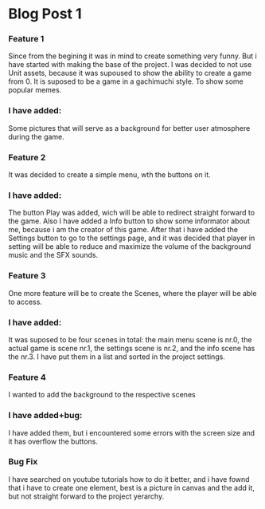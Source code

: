 # Blog Post 1

### Feature 1
Since from the begining it was in mind to create something very funny. But i have started with making the base of the project. I was decided to not use Unit assets, because it was supoused to show the ability to create a game from 0. It is suposed to be a game in a gachimuchi style. To show some popular memes.

### I have added: 
Some pictures that will serve as a background for better user atmosphere during the game.

### Feature 2
It was decided to create a simple menu, wth the buttons on it.

### I have added:
The button Play was added, wich will be able to redirect straight forward to the game. Also I have added a Info button to show some informator about me, because i am the creator of this game. After that i have added the Settings button to go to the settings page, and it was decided that player in setting will be able to reduce and maximize the volume of the background music and the SFX sounds.

### Feature 3
One more feature will be to create the Scenes, where the player will be able to access.

### I have added:
It was suposed to be four scenes in total: the main menu scene is nr.0, the actual game is scene nr.1, the settings scene is nr.2, and the info scene has the nr.3. I have put them in a list and sorted in the project settings.

### Feature 4
I wanted to add the background to the respective scenes
### I have added+bug:
I have added them, but i encountered some errors with the screen size and it has overflow the buttons.
### Bug Fix
I have searched on youtube tutorials how to do it better, and i have fownd that i have to create one element, best is a picture in canvas and the add it, but not straight forward to the project yerarchy.